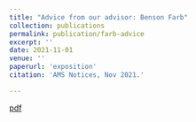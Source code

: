 ```yaml
---
title: "Advice from our advisor: Benson Farb"
collection: publications
permalink: publication/farb-advice
excerpt: ''
date: 2021-11-01
venue: ''
paperurl: 'exposition'
citation: 'AMS Notices, Nov 2021.'

---
```


[pdf](https://www.ams.org/journals/notices/202110/rnoti-p1752.pdf?adat=November%202021&cat=career&galt=career&trk=2371)

